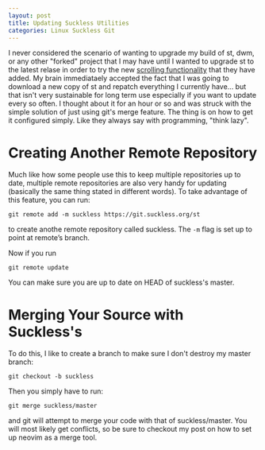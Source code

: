 ```yaml
---
layout: post
title: Updating Suckless Utilities
categories: Linux Suckless Git
---
```


I never considered the scenario of wanting to upgrade my build of st, dwm, or any other "forked" project that I may have until I wanted to upgrade st to the latest relase in order to try the new [scrolling functionality](https://www.youtube.com/watch?v=sdeX2S2uOeA) that they have added. My brain immediataely accepted the fact that I was going to download a new copy of st and repatch everything I currently have... but that isn't very sustainable for long term use especially if you want to update every so often. I thought about it for an hour or so and was struck with the simple solution of just using git's merge feature. The thing is on how to get it configured simply. Like they always say with programming, "think lazy".

# Creating Another Remote Repository
Much like how some people use this to keep multiple repositories up to date, multiple remote repositories are also very handy for updating (basically the same thing stated in different words). To take advantage of this feature, you can run: 

```
git remote add -m suckless https://git.suckless.org/st
```

to create anothe remote repository called suckless. The `-m` flag is set up to point at remote’s <master> branch.

Now if you run 

```
git remote update
```

You can make sure you are up to date on HEAD of suckless's master.

# Merging Your Source with Suckless's
To do this, I like to create a branch to make sure I don't destroy my master branch:

``` 
git checkout -b suckless
```

Then you simply have to run:

```
git merge suckless/master
```

and git will attempt to merge your code with that of suckless/master. You will most likely get conflicts, so be sure to checkout my post on how to set up neovim as a merge tool.
